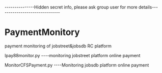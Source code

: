 
---------------Hidden secret info, please ask group user for more details-------------------------------
# PaymentMonitory
payment monitoring of jobstreet&amp;jobsdb RC platform

Ipay88monitor.py 
----monitoring jobstreet platform online payment


MonitorCFSPayment.py
----Monitoring jobsdb platform online payment


